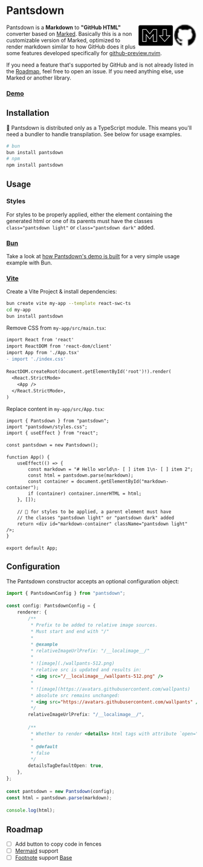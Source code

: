<!-- Up to marked@9.1.2 -->

# Pantsdown

<img src="https://raw.githubusercontent.com/wallpants/pantsdown/main/docs/github.svg" height="60px" align="right" />
<img src="https://raw.githubusercontent.com/wallpants/pantsdown/main/docs/markdown.svg" height="60px" align="right" />

Pantsdown is a **Markdown** to **"GitHub HTML"** converter based on [Marked](https://github.com/markedjs/marked).
Basically this is a non customizable version of Marked, optimized to render markdown similar to how GitHub does it plus
some features developed specifically for [github-preview.nvim](https://github.com/wallpants/github-preview.nvim).

If you need a feature that's supported by GitHub and is not already listed in the [Roadmap](#roadmap),
feel free to open an issue. If you need anything else, use Marked or another library.

### [Demo](https://wallpants.github.io/pantsdown/)

## Installation

🚨 Pantsdown is distributed only as a TypeScript module. This means you'll need a bundler to handle transpilation.
See below for usage examples.

```sh
# bun
bun install pantsdown
# npm
npm install pantsdown
```

## Usage

### Styles

For styles to be properly applied, either the element containing the generated html or one of its parents
must have the classes `class="pantsdown light"` or `class="pantsdown dark"` added.

### [Bun](https://bun.sh/)

Take a look at [how Pantsdown's demo is built](https://github.com/wallpants/pantsdown/blob/main/docs/build.ts)
for a very simple usage example with Bun.

### [Vite](https://vitejs.dev/guide/#scaffolding-your-first-vite-project)

Create a Vite Project & install dependencies:

```sh
bun create vite my-app --template react-swc-ts
cd my-app
bun install pantsdown
```

Remove CSS from `my-app/src/main.tsx`:

```diff
import React from 'react'
import ReactDOM from 'react-dom/client'
import App from './App.tsx'
- import './index.css'

ReactDOM.createRoot(document.getElementById('root')!).render(
  <React.StrictMode>
    <App />
  </React.StrictMode>,
)
```

Replace content in `my-app/src/App.tsx`:

```tsx
import { Pantsdown } from "pantsdown";
import "pantsdown/styles.css";
import { useEffect } from "react";

const pantsdown = new Pantsdown();

function App() {
    useEffect(() => {
        const markdown = "# Hello world\n- [ ] item 1\n- [ ] item 2";
        const html = pantsdown.parse(markdown);
        const container = document.getElementById("markdown-container");
        if (container) container.innerHTML = html;
    }, []);

    // 🚨 for styles to be applied, a parent element must have
    // the classes "pantsdown light" or "pantsdown dark" added
    return <div id="markdown-container" className="pantsdown light" />;
}

export default App;
```

## Configuration

The Pantsdown constructor accepts an optional configuration object:

```typescript
import { PantsdownConfig } from "pantsdown";

const config: PantsdownConfig = {
    renderer: {
        /**
         * Prefix to be added to relative image sources.
         * Must start and end with "/"
         *
         * @example
         * relativeImageUrlPrefix: "/__localimage__/"
         *
         * ![image](./wallpants-512.png)
         * relative src is updated and results in:
         * <img src="/__localimage__/wallpants-512.png" />
         *
         * ![image](https://avatars.githubusercontent.com/wallpants)
         * absolute src remains unchanged:
         * <img src="https://avatars.githubusercontent.com/wallpants" />
         */
        relativeImageUrlPrefix: "/__localimage__/",

        /**
         * Whether to render <details> html tags with attribute `open=""`
         *
         * @default
         * false
         */
        detailsTagDefaultOpen: true,
    },
};

const pantsdown = new Pantsdown(config);
const html = pantsdown.parse(markdown);

console.log(html);
```

## Roadmap

-   [ ] Add button to copy code in fences
-   [ ] [Mermaid](https://mermaid.js.org/) support
-   [ ] [Footnote](https://docs.github.com/en/get-started/writing-on-github/getting-started-with-writing-and-formatting-on-github/basic-writing-and-formatting-syntax#footnotes) support [Base](https://github.com/bent10/marked-extensions/tree/main/packages/footnote)
